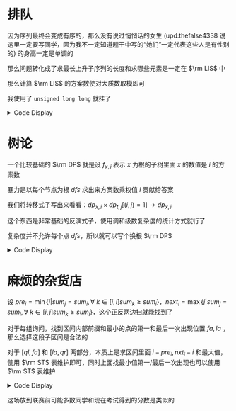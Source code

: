 # 排队

因为序列最终会变成有序的，那么没有说过悄悄话的女生 (upd:thefalse4338 说这里一定要写同学，因为我不一定知道题干中写的“她们”一定代表这些人是有性别的) 的身高一定是单调的

那么问题转化成了求最长上升子序列的长度和求哪些元素是一定在 $\rm LIS$ 中

那么计算 $\rm LIS$ 的方案数使对大质数取模即可

我使用了 `unsigned long long` 就挂了

<details>
<summary>Code Display</summary>

```cpp
int pref[N],suff[N];
int dp1[N],dp2[N],n,a[N];
struct Fenwick{
	int met[N];
	int c[N];
	inline void insert(int x,pair<int,int> v){
		for(;x<=n;x+=x&(-x)){
			if(c[x]==v.fir) ckadd(met[x],v.sec);
			else if(c[x]<v.fir) met[x]=v.sec,c[x]=v.fir;
		} return ;
	}
	inline pair<int,int> query(int x){
		pair<int,int> res={0,1};
		for(;x;x-=x&(-x)){
			if(c[x]>res.fir) res.fir=c[x],res.sec=met[x];
			else if(c[x]==res.fir) ckadd(res.sec,met[x]);
		} 
		return res;
	}
}T;
signed main(){
	freopen("queue.in","r",stdin); freopen("queue.out","w",stdout);
	n=read();
	rep(i,1,n){
		a[i]=read();
		pair<int,ull> now=T.query(a[i]);
		dp1[i]=now.fir+1;
		pref[i]=now.sec;
		T.insert(a[i],make_pair(dp1[i],pref[i]));
	}
	memset(T.met,0,sizeof(T.met));
	memset(T.c,0,sizeof(T.c));
	rep(i,1,n) a[i]=n-a[i]+1;
	Down(i,n,1){
		pair<int,ull> now=T.query(a[i]);
		dp2[i]=now.fir+1;
		suff[i]=now.sec;
		T.insert(a[i],make_pair(dp2[i],suff[i]));
	}
	int sum=0,Mx=0;
	rep(i,1,n) ckmax(Mx,dp1[i]+dp2[i]);
	rep(i,1,n) if(dp2[i]==1&&dp1[i]+dp2[i]==Mx) ckadd(sum,pref[i]);
	print(Mx-1); putchar('\n');
	for(int i=1;i<=n;++i){
		if(dp1[i]+dp2[i]==Mx&&mul(pref[i],suff[i])==sum) print(i);
	} putchar('\n');
	return 0;
}
```
</details>

# 树论

一个比较基础的 $\rm DP$ 就是设 $f_{x,i}$ 表示 $x$ 为根的子树里面 $x$ 的数值是 $i$ 的方案数

暴力是以每个节点为根 $dfs$ 求出来方案数乘权值 $i$ 贡献给答案

我们将转移式子写出来看看：$dp_{x,i}\times dp_{t,j}[(i,j)=1]\to dp_{x,i}$

这个东西是非常基础的反演式子，使用调和级数复杂度的统计方式就行了

复杂度并不允许每个点 $dfs$，所以就可以写个换根 $\rm DP$

<details>
<summary>Code Display</summary>

```cpp
const int N=60,M=50010;
int dp[N][M],n,l[N],r[N];
vector<int> G[N];
bool fl[M];
int pri[M],mu[M],cnt;
int sum[M],ton[M];
inline void dfs(int x,int fat){
	rep(i,l[x],r[x]) dp[x][i]=1;
	for(auto t:G[x]) if(t!=fat){
		dfs(t,x);
		rep(i,1,r[t]){
			for(int j=(l[t]+i-1)/i*i;j<=r[t];j+=i) ton[i]+=dp[t][j];
		}
		for(int i=1;i<=r[x];++i) if(ton[i]){
			for(int j=(l[x]+i-1)/i*i;j<=r[x];j+=i){
				sum[j]+=ton[i]*mu[i];
			}
		}
		for(int i=l[x];i<=r[x];++i){
			sum[i]=(sum[i]%mod+mod)%mod;
			ckmul(dp[x][i],sum[i]);
			sum[i]=0;
		}
		rep(i,1,r[t]) ton[i]=0;
	}
	return ;	
}
int tmp[M];
inline void get_ans(int x,int fat){
	for(auto t:G[x]) if(t!=fat){
		rep(i,1,r[t]){
			for(int j=(l[t]+i-1)/i*i;j<=r[t];j+=i) ton[i]+=dp[t][j];
		}
		for(int i=1;i<=r[x];++i) if(ton[i]){
			for(int j=(l[x]+i-1)/i*i;j<=r[x];j+=i){
				sum[j]+=ton[i]*mu[i];
			}
		}
		for(int i=l[x];i<=r[x];++i){
			sum[i]=(sum[i]%mod+mod)%mod;
			tmp[i]=mul(ksm(sum[i],mod-2),dp[x][i]);
			sum[i]=0;
		}
		rep(i,1,r[t]) ton[i]=0;
		
		rep(i,1,r[x]){
			for(int j=(l[x]+i-1)/i*i;j<=r[x];j+=i) ton[i]+=tmp[j];
			tmp[i]=0;
		}
		for(int i=1;i<=r[t];++i) if(ton[i]){
			for(int j=(l[t]+i-1)/i*i;j<=r[t];j+=i){
				sum[j]+=ton[i]*mu[i];
			}
		}
		for(int i=l[t];i<=r[t];++i){
			ckmul(dp[t][i],(sum[i]%mod+mod)%mod);
			sum[i]=0;
		}
		rep(i,1,r[x]) ton[i]=0;
		get_ans(t,x);
	} return ;
}
signed main(){
	freopen("tree.in","r",stdin); freopen("tree.out","w",stdout);
	n=50000; mu[1]=1;
	for(int i=2;i<=n;++i){
		if(!fl[i]) pri[++cnt]=i,mu[i]=-1;
		for(int j=1;j<=cnt&&i*pri[j]<=n;++j){
			fl[i*pri[j]]=1;
			if(i%pri[j]==0) break;
			mu[i*pri[j]]=-mu[i];
		}
	}
	n=read(); 
	rep(i,1,n) l[i]=read(); 
	rep(i,1,n) r[i]=read();
	for(int i=1,u,v;i<n;++i){
		u=read(),v=read();
		G[u].pb(v); G[v].pb(u);
	}
	dfs(1,0);
	get_ans(1,0);
	rep(rt,1,n){
		int sum=0;
		for(int i=l[rt];i<=r[rt];++i) ckadd(sum,mul(i,dp[rt][i]));
		print(sum);
	}
	return 0;
}
```
</details>

# 麻烦的杂货店

设 $pre_i=\min\{j|sum_j=sum_i,\forall\ k\in[j,i]sum_k\ge sum_i\}$，$next_i=\max\{j|sum_j=sum_i,\forall\ k\in[i,j]sum_k\ge sum_i\}$，这个正反两边扫就能找到了

对于每组询问，找到区间内部前缀和最小的点的第一和最后一次出现位置 $fa,la$ ，那么选择这段子区间是合法的

对于 $[ql,fa]$ 和 $[la,qr]$ 两部分，本质上是求区间里面 $i-pre_i,nxt_i-i$ 和最大值，使用 $\rm ST$ 表维护即可，同时上面找最小值第一/最后一次出现也可以使用 $\rm ST$ 表维护

<details>
<summary>Code Display</summary>

```cpp
const int N=2e5+10;
int lst[N],lef[20][N],lg[N],rig[20][N],sum[N],n;
char s[N];
int pre[N],nxt[N],st[20][N],ed[20][N],Q;
inline int argmin(int a,int b){return sum[a]<=sum[b]?a:b;}
signed main(){
	freopen("grocery.in","r",stdin); freopen("grocery.out","w",stdout);
	n=2e5; for(int i=2;i<=n;++i) lg[i]=lg[i>>1]+1;
	n=read(); Q=read(); scanf("%s",s+1);
	for(int i=1;i<=n;++i) sum[i]=sum[i-1]+(s[i]=='F'?1:-1);
	for(int i=1;i<=n;++i) lef[0][i]=rig[0][i]=i;
	for(int j=1;(1<<j)<=n+1;++j){
		for(int i=0;i+(1<<j)-1<=n;++i){
			lef[j][i]=argmin(lef[j-1][i],lef[j-1][i+(1<<(j-1))]);
			rig[j][i]=argmin(rig[j-1][i+(1<<(j-1))],rig[j-1][i]);
		}
	}
	const int Delt=1e5;
	memset(pre,-1,sizeof(pre));
	memset(nxt,-1,sizeof(nxt));
	memset(lst,-1,sizeof(lst)); lst[Delt]=0;
	for(int i=1;i<=n;++i){
		if(sum[i]<sum[i-1]) lst[sum[i-1]+Delt]=-1;
		if(~lst[sum[i]+Delt]){
			int id=lst[sum[i]+Delt];
			pre[i]=id;
			nxt[id]=i;
		}
		lst[sum[i]+Delt]=i;
	}
	Down(i,n,0){
		if(nxt[i]!=-1&&nxt[nxt[i]]!=-1) nxt[i]=nxt[nxt[i]];
		st[0][i]=nxt[i]!=-1?nxt[i]-i:0;
	}
	rep(i,0,n){
		if(pre[i]!=-1&&pre[pre[i]]!=-1) pre[i]=pre[pre[i]];
		ed[0][i]=pre[i]!=-1?i-pre[i]:0;
	}
	for(int j=1;(1<<j)<=n+1;++j){
		for(int i=0;i+(1<<j)-1<=n;++i){
			st[j][i]=max(st[j-1][i],st[j-1][i+(1<<(j-1))]);
			ed[j][i]=max(ed[j-1][i],ed[j-1][i+(1<<(j-1))]);
		}
	}
	while(Q--){
		int l=read()-1,r=read();
		int ans=0,t=lg[r-l+1];
		int minl=argmin(lef[t][l],lef[t][r-(1<<t)+1]);
		int minr=argmin(rig[t][r-(1<<t)+1],rig[t][l]);
		ans=minr-minl; 
		if(l<minl){
			int t=lg[minl-l];
			ckmax(ans,max(st[t][l],st[t][minl-(1<<t)]));
		}
		if(minr<r){
			int t=lg[r-minr];
			ckmax(ans,max(ed[t][minr+1],ed[t][r-(1<<t)+1]));
		}
		print(ans);
	}
	return 0;
}
```
</details>

这场放到联赛前可能多数同学和现在考试得到的分数是类似的